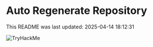 # Auto Regenerate Repository

This README was last updated: 2025-04-14 18:12:31

 ![TryHackMe](https://tryhackme.com/badge/533634)